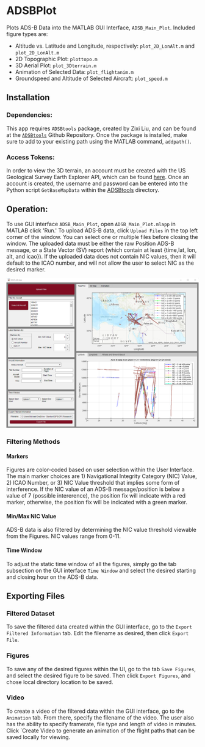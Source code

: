 # ADSBPlot
Plots ADS-B Data into the MATLAB GUI Interface, `ADSB_Main_Plot`. Included figure types are:
  - Altitude vs. Latitude and Longitude, respectively: `plot_2D_LonAlt.m` and `plot_2D_LonAlt.m`
  - 2D Topographic Plot: `plottopo.m`
  - 3D Aerial Plot: `plot_3Dterrain.m`
  - Animation of Selected Data: `plot_flightanim.m`
  - Groundspeed and Altitude of Selected Aircraft: `plot_speed.m`

## Installation
### Dependencies:
This app requires `ADSBtools` package, created by Zixi Liu, and can be found at the [`ADSBtools`](https://github.com/liu1322/ADSBtools) Github Repository. Once the package is installed, make sure to add to your existing path using the MATLAB command, `addpath()`.

### Access Tokens:
In order to view the 3D terrain, an account must be created with the US Geological Survey Earth Explorer API, which can be found [here](https://earthexplorer.usgs.gov/). Once an account is created, the username and password can be entered into the Python script `GetBaseMapData` within the [ADSBtools](https://github.com/liu1322/ADSBtools/tree/interpolate_process/%2BADSBtools/%2Butil) directory.

## Operation:
To use GUI interface `ADSB_Main_Plot`, open `ADSB_Main_Plot.mlapp` in MATLAB click 'Run.' To upload ADS-B data, click `Upload Files` in the top left corner of the window. You can select one or multiple files before closing the window. The uploaded data must be either the raw Position ADS-B message, or a State Vector (SV) report (which contain at least {time,lat, lon, alt, and icao}). If the uploaded data does not contain NIC values, then it will default to the ICAO number, and will not allow the user to select NIC as the desired marker.

![My Image](images/ui_adsbplot.png)


### Filtering Methods
#### Markers
Figures are color-coded based on user selection within the User Interface. The main marker choices are 1) Navigational Integrity Category (NIC) Value, 2) ICAO Number, or 3) NIC Value threshold that implies some form of interference. If the NIC value of an ADS-B message/position is below a value of 7 (possible intererence), the position fix will indicate with a red marker, otherwise, the position fix will be indicated with a green marker.

#### Min/Max NIC Value
ADS-B data is also filtered by determining the NIC value threshold viewable from the Figures. NIC values range from 0-11.

#### Time Window
To adjust the static time window of all the figures, simply go the tab subsection on the GUI interface `Time Window` and select the desired starting and closing hour on the ADS-B data. 

## Exporting Files
### Filtered Dataset
To save the filtered data created within the GUI interface, go to the `Export Filtered Information` tab. Edit the filename as desired, then click `Export File`. 

### Figures
To save any of the desired figures within the UI, go to the tab `Save Figures`, and select the desired figure to be saved. Then click `Export Figures`, and chose local directory location to be saved.

### Video
To create a video of the filtered data within the GUI interface, go to the `Animation` tab. From there, specify the filename of the video. The user also has the ability to specify framerate, file type and length of video in minutes. Click `Create Video to generate an animation of the flight paths that can be saved locally for viewing.

